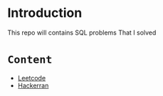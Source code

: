 # Introduction 
This repo will contains SQL problems That I solved 


# `Content`

- [Leetcode](leetcode_sqlScripts/)
- [Hackerran](hackerrank_sql_scripts/)